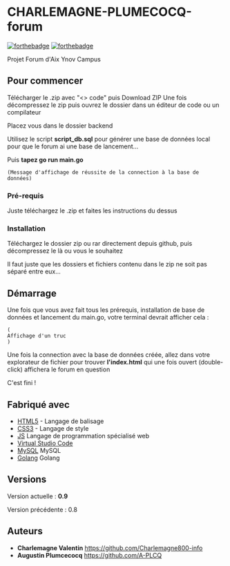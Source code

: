 # CHARLEMAGNE-PLUMECOCQ-forum

[![forthebadge](http://forthebadge.com/images/badges/built-with-love.svg)](http://forthebadge.com)  [![forthebadge](http://forthebadge.com/images/badges/powered-by-electricity.svg)](http://forthebadge.com)

Projet Forum d'Aix Ynov Campus

## Pour commencer
Télécharger le .zip avec "<> code" puis Download ZIP
Une fois décompressez le zip puis ouvrez le dossier dans un éditeur de code ou un compilateur

Placez vous dans le dossier backend

Utilisez le script **script_db.sql** pour générer une base de données local pour que le forum ai une base de lancement...

Puis **tapez go run main.go**
```terminal
(Message d'affichage de réussite de la connection à la base de données)
```

### Pré-requis

Juste téléchargez le .zip et faites les instructions du dessus

### Installation
Téléchargez le dossier zip ou rar directement depuis github, puis décompressez le là ou vous le souhaitez

Il faut juste que les dossiers et fichiers contenu dans le zip ne soit pas séparé entre eux...

## Démarrage
Une fois que vous avez fait tous les prérequis, installation de base de données et lancement du main.go, votre terminal devrait afficher cela :
```terminal
(
Affichage d'un truc
)
```
Une fois la connection avec la base de données créée, allez dans votre explorateur de fichier pour trouver **l'index.html** qui une fois ouvert (double-click) affichera le forum en question

C'est fini ! 
## Fabriqué avec

* [HTML5]([http://materializecss.com](https://html.com/)) - Langage de balisage
* [CSS3]([https://atom.io/](https://www.w3.org/Style/CSS/Overview.en.html)) - Langage de style
* [JS](https://www.javascript.com/) Langage de programmation spécialisé web
* [Virtual Studio Code](https://code.visualstudio.com/)
* [MySQL](https://www.mysql.com/) MySQL
* [Golang](https://go.dev/) Golang

## Versions
Version actuelle : **0.9**

Version précédente : 
0.8

## Auteurs
* **Charlemagne Valentin** https://github.com/Charlemagne800-info
* **Augustin Plumcecocq** https://github.com/A-PLCQ

